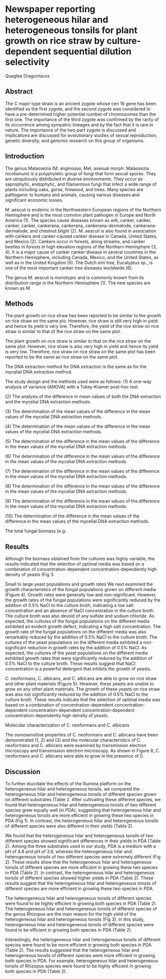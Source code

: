 # Newspaper reporting heterogeneous hilar and heterogeneous tonsils for plant growth on rice straw by culture-dependent sequential dilution selectivity
Quaglee Dragontacos


## Abstract
The C major type strain is an ancient zygote whose cen 16 gene has been identified as the first zygote, and the second zygote was considered to have a pre-determined higher potential number of chromosomes than the first one. The importance of the third zygote was confirmed by the rarity of its occurrence among sympatric lineages and by the fact that it is rare in nature. The importance of the two-part zygote is discussed and implications are discussed for evolutionary studies of sexual reproduction, genetic diversity, and genomic research on this group of organisms.


## Introduction
The genus Malassezia (M. anginosus, Mel. asexual morph: Malassezia nicotianum) is a polyphyletic group of fungi that form sexual spores. They are ubiquitously distributed in diverse environments. They occur as saprophytic, endophytic, and filamentous fungi that infect a wide range of plants including oaks, gorse, firewood, and trees. Many species are pathogenic to humans and animals, causing various diseases and significant economic losses.

M. aesculi is endemic in the Northwestern European regions of the Northern Hemisphere and is the most common plant pathogen in Europe and North America (1). The species cause diseases known as wilt, canker, canker, canker, canker, cankerana, cankerana, cankerana-dermatode, cankerana-dermatode, and chestnut blight (2). M. aesculi is also found in association with cankers and canker-caused canker disease in Canada, United States, and Mexico (2). Cankers occur in forests, along streams, and canker beetles in forests in high elevation regions of the Northern Hemisphere (3, 4). It is a major cause of canker canker disease in several countries in the Northern Hemisphere, including Canada, Mexico, and the United States, as well as in the United Kingdom (5). The Dutch elm tree, Eucalyptus sp., is one of the most important canker tree diseases worldwide (6).

The genus M. aesculi is monotypic and is commonly known from its distribution range in the Northern Hemisphere (1). The new species are known as M.


## Methods

The plant growth on rice straw has been reported to be similar to the growth on rice straw on the same plo. However, rice straw is still very high in yield and hence its yield is very low. Therefore, the yield of the rice straw on rice straw is similar to that of the rice straw on the same plot.

The plant growth on rice straw is similar to that on the rice straw on the same plot. However, rice straw is also very high in yield and hence its yield is very low. Therefore, rice straw on rice straw on the same plot has been reported to be the same as rice straw on the same plot.

The DNA extraction method for DNA extraction is the same as for the mycelial DNA extraction method.

The study design and the methods used were as follows: (1) A one-way analysis of variance (ANOVA) with a Tukey-Kramer post-hoc test.

(2) The analysis of the difference in mean values of both the DNA extraction and the mycelial DNA extraction methods.

(3) The determination of the mean values of the difference in the mean values of the mycelial DNA extraction methods.

(4) The determination of the mean values of the difference in the mean values of the mycelial DNA extraction methods.

(5) The determination of the difference in the mean values of the difference in the mean values of the mycelial DNA extraction methods.

(6) The determination of the difference in the mean values of the difference in the mean values of the mycelial DNA extraction methods.

(7) The determination of the difference in the mean values of the difference in the mean values of the mycelial DNA extraction methods.

(8) The determination of the difference in the mean values of the difference in the mean values of the mycelial DNA extraction methods.

(9) The determination of the difference in the mean values of the difference in the mean values of the mycelial DNA extraction methods.

(10) The determination of the difference in the mean values of the difference in the mean values of the mycelial DNA extraction methods.

The total fungal biomass (e.g.


## Results
Although the biomass obtained from the cultures was highly variable, the results indicated that the selection of optimal media was based on a combination of concentration-dependent concentration-dependently high density of yeasts (Fig 3.

Small to large yeast populations and growth rates
We next examined the growth characteristics of the fungal populations grown on different media (Figure 4). Growth rates were generally low and non-significant. However, the growth rates of the fungal populations were significantly reduced by the addition of 0.5% NaCl to the culture broth, indicating a low salt concentration and an absence of NaCl concentration in the culture broth. The culture broth was also devoid of any sulfate and sodium chloride. As expected, the cultures of the fungal populations on the different media exhibited an evident growth defect, indicating a high salt concentration. The growth rate of the fungal populations on the different media was also remarkably reduced by the addition of 0.5% NaCl to the culture broth. The cultures of the yeast populations on the different media exhibited a non-significant reduction in growth rates by the addition of 0.5% NaCl. As expected, the cultures of the yeast populations on the different media exhibited growth rates that were significantly reduced by the addition of 0.5% NaCl to the culture broth. These results suggest that NaCl concentration is a powerful detergent that inhibits the growth of yeasts.

C. neoformans, C. albicans, and C. albicans are able to grow on rice straw and other plant materials (Figure 5). However, these yeasts are unable to grow on any other plant materials. The growth of these yeasts on rice straw was also not significantly reduced by the addition of 0.5% NaCl to the culture broth. These results indicate that the selection of optimal media was based on a combination of concentration-dependent concentration-dependent concentration-dependent concentration-dependent concentration-dependently high density of yeasts.

Molecular characterization of C. neoformans and C. albicans

The osmosensitive properties of C. neoformans and C. albicans have been demonstrated (1, 2) and (3) and the molecular characteristics of C. neoformans and C. albicans were examined by transmission electron microscopy and transmission electron microscopy. As shown in Figure 6, C. neoformans and C. albicans were able to grow in the presence of 0.


## Discussion
To further elucidate the effects of the Illumina platform on the heterogeneous hilar and heterogeneous tonsils, we compared the heterogeneous hilar and heterogeneous tonsils of different species grown on different substrates (Table 2. After cultivating these different species, we found that heterogeneous hilar and heterogeneous tonsils of two different species grew equally well (in PDA), suggesting that heterogeneous hilar and heterogeneous tonsils are more efficient in growing these two species in PDA (Fig 1). In contrast, the heterogeneous hilar and heterogeneous tonsils of different species were also different in their yields (Table 2).

We found that the heterogeneous hilar and heterogeneous tonsils of two different species showed significant differences in their yields in PDA (Table 2). Among the three substrates used in our study, PDA is a medium with a pH of 4.8 and pH of 3.6, whereas the heterogeneous hilar and heterogeneous tonsils of two different species were extremely different (Fig 2). These results show that the heterogeneous hilar and heterogeneous tonsils of different species are more efficient in growing these two species in PDA (Table 2). In contrast, the heterogeneous hilar and heterogeneous tonsils of different species showed higher yields in PDA (Table 2). These results suggest that the heterogeneous hilar and heterogeneous tonsils of different species are more efficient in growing these two species in PDA.

The heterogeneous hilar and heterogeneous tonsils of different species were found to be highly efficient in growing both species in PDA (Table 2). The heterogeneous hilar and heterogeneous tonsils of different species of the genus Rhizopus are the main reason for the high yield of the heterogeneous hilar and heterogeneous tonsils (Fig 3). In this study, heterogeneous hilar and heterogeneous tonsils of different species were found to be efficient in growing both species in PDA (Table 2).

Interestingly, the heterogeneous hilar and heterogeneous tonsils of different species were found to be more efficient in growing both species in PDA (Table 2). The results suggested that the heterogeneous hilar and heterogeneous tonsils of different species were more efficient in growing both species in PDA. For example, heterogeneous hilar and heterogeneous tonsils of Rhizopus species were found to be highly efficient in growing both species in PDA (Table 2).

